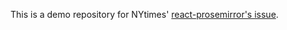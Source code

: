This is a demo repository for NYtimes' [react-prosemirror's issue](https://github.com/nytimes/react-prosemirror/issues/58).
